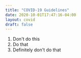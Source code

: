 ```yaml
---
title: "COVID-19 Guidelines"
date: 2020-10-01T17:47:16-04:00
layout: covid
draft: false
---
```


1. Don't do this
2. Do that
3. Definitely don't do that